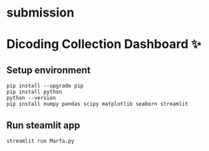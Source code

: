 # submission
# Dicoding Collection Dashboard ✨

## Setup environment
```
pip install --upgrade pip
pip install python
python --version
pip install numpy pandas scipy matplotlib seaborn streamlit
```

## Run steamlit app
```
streamlit run Marfa.py
```
